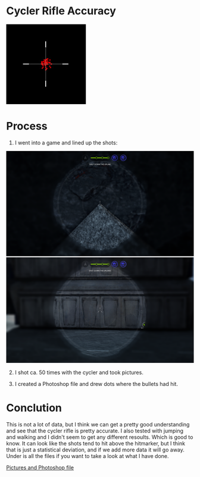 # Cycler Rifle Accuracy

<img src="Pictures/Cycler_Accuracy.jpg" alt="Cycler Accuracy">

# Process
  1. I went into a game and lined up the shots: 
  <img src="Pictures/Pic1.jpg" alt="Pic1">
  <img src="Pictures/Pic2.jpg" alt="Pic2">
  
  2. I shot ca. 50 times with the cycler and took pictures.
  
  3. I created a Photoshop file and drew dots where the bullets had hit.
  
# Conclution
This is not a lot of data, but I think we can get a pretty good understanding and see that the cycler rifle is pretty accurate. I also tested with jumping and walking and I didn't seem to get any different resoults. Which is good to know. It can look like the shots tend to hit above the hitmarker, but I think that is just a statistical deviation, and if we add more data it will go away. Under is all the files if you want to take a look at what I have done. 


[Pictures and Photoshop file](https://github.com/Nikolai-Borbe/Cycler-Rifle-Accuracy/releases/tag/v1.0.1)

